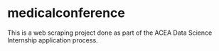 # medicalconference
This is a web scraping project done as part of the ACEA Data Science Internship application process.
